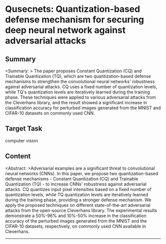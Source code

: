 # Qusecnets: Quantization-based defense mechanism for securing deep neural network against adversarial attacks

## Summary

<Summary: > The paper proposes Constant Quantization (CQ) and Trainable Quantization (TQ), which are two quantization-based defense mechanisms to strengthen the convolutional neural networks' robustness against adversarial attacks. CQ uses a fixed number of quantization levels, while TQ's quantization levels are iteratively learned during the training phase. These techniques were applied to various adversarial attacks from the Cleverhans library, and the result showed a significant increase in classification accuracy for perturbed images generated from the MNIST and CIFAR-10 datasets on commonly used CNN.


## Target Task

computer vision

## Content

<Abstract: >Adversarial examples are a significant threat to convolutional neural networks (CNNs). In this paper, we propose two quantization-based defense mechanisms - Constant Quantization (CQ) and Trainable Quantization (TQ) - to increase CNNs' robustness against adversarial attacks. CQ quantizes input pixel intensities based on a fixed number of quantization levels, while TQ quantization levels are iteratively learned during the training phase, providing a stronger defense mechanism. We apply the proposed techniques on different state-of-the-art adversarial attacks from the open-source Cleverhans library. The experimental results demonstrate a 50%-96% and 10%-50% increase in the classification accuracy of the perturbed images generated from the MNIST and the CIFAR-10 datasets, respectively, on commonly used CNN available in Cleverhans.



---

